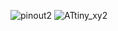 ![pinout2](https://github.com/dcback/ATTiny/assets/45322614/ee076a7d-b333-456c-8d2d-188e2c92f354)
![ATtiny_xy2](https://github.com/dcback/ATTiny/assets/45322614/5f93bd33-a73e-4f35-b5d0-0e8f7711d2be)
